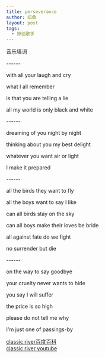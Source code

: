 ```yaml
---
title: perseverance
author: 祺桑
layout: post
tags:
  - 原创歌手
---
```

音乐填词

\-\-\-\-\-\-

with all your laugh and cry

what I all remember

is that you are telling a lie

all my world is only black and white

\-\-\-\-\-\-

dreaming of you night by night

thinking about you my best delight

whatever you want air or light

I make it prepared

\-\-\-\-\-\-

all the birds they want to fly

all the boys want to say I like

can all birds stay on the sky

can all boys make their loves be bride

all against fate do we fight

no surrender but die

\-\-\-\-\-\-

on the way to say goodbye

your cruelty never wants to hide

you say I will suffer

the price is so high

please do not tell me why

I'm just one of passings-by


[classic river百度百科](http://baike.baidu.com/item/Classic%20river/7569179?noadapt=1)<br>
[classic river youtube](https://m.youtube.com/watch?v=-gzmbDlyNJo)
